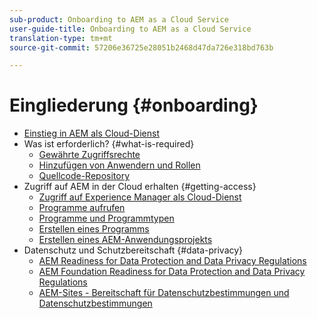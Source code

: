 ```yaml
---
sub-product: Onboarding to AEM as a Cloud Service
user-guide-title: Onboarding to AEM as a Cloud Service
translation-type: tm+mt
source-git-commit: 57206e36725e28051b2468d47da726e318bd763b

---
```



# Eingliederung {#onboarding}

+ [Einstieg in AEM als Cloud-Dienst](/help/onboarding/home.md)
+ Was ist erforderlich? {#what-is-required}
   + [Gewährte Zugriffsrechte](what-is-required/access-rights-granted.md)
   + [Hinzufügen von Anwendern und Rollen](what-is-required/add-users-roles.md)
   + [Quellcode-Repository](what-is-required/source-code-repository.md)
+ Zugriff auf AEM in der Cloud erhalten {#getting-access}
   + [Zugriff auf Experience Manager als Cloud-Dienst](getting-access-to-aem-in-cloud/navigation.md)
   + [Programme aufrufen](getting-access-to-aem-in-cloud/first-time-login.md)
   + [Programme und Programmtypen](getting-access-to-aem-in-cloud/understand-program-types.md)
   + [Erstellen eines Programms](getting-access-to-aem-in-cloud/creating-a-program.md)
   + [Erstellen eines AEM-Anwendungsprojekts](getting-access-to-aem-in-cloud/creating-aem-application-project.md)
+ Datenschutz und Schutzbereitschaft {#data-privacy}
   + [AEM Readiness for Data Protection and Data Privacy Regulations](data-privacy-and-protection-readiness/aem-readiness.md)
   + [AEM Foundation Readiness for Data Protection and Data Privacy Regulations](data-privacy-and-protection-readiness/foundation-readiness.md)
   + [AEM-Sites - Bereitschaft für Datenschutzbestimmungen und Datenschutzbestimmungen](data-privacy-and-protection-readiness/sites-readiness.md)
